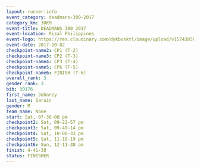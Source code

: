 ```yaml
---
layout: runner-info 
event_category: deadmans-300-2017 
category_km: 30KM 
event-title: DEADMANS 300 2017 
event-location: Rizal Philippines 
event-logo: https://res.cloudinary.com/dykbosktl/image/upload/v1574385898/Logo/2017-DM300-Logo_ljecaw.jpg 
event-date: 2017-10-02 
checkpoint-name2: CP1 (T-2) 
checkpoint-name3: CP2 (T-3) 
checkpoint-name4: CP3 (T-4) 
checkpoint-name5: CP6 (T-5) 
checkpoint-name6: FINISH (T-6) 
overall_rank: 3
gender_rank: 3
bib: 30176
first_name: Johnrey
last_name: Sarain
gender: M
team_name: None
start: Sat, 07-30-00 pm
checkpoint2: Sat, 09-22-57 pm
checkpoint3: Sat, 09-49-14 pm
checkpoint4: Sat, 10-08-33 pm
checkpoint5: Sat, 11-10-19 pm
checkpoint6: Sun, 12-11-38 am
finish: 4-41-38
status: FINISHER
---
```

